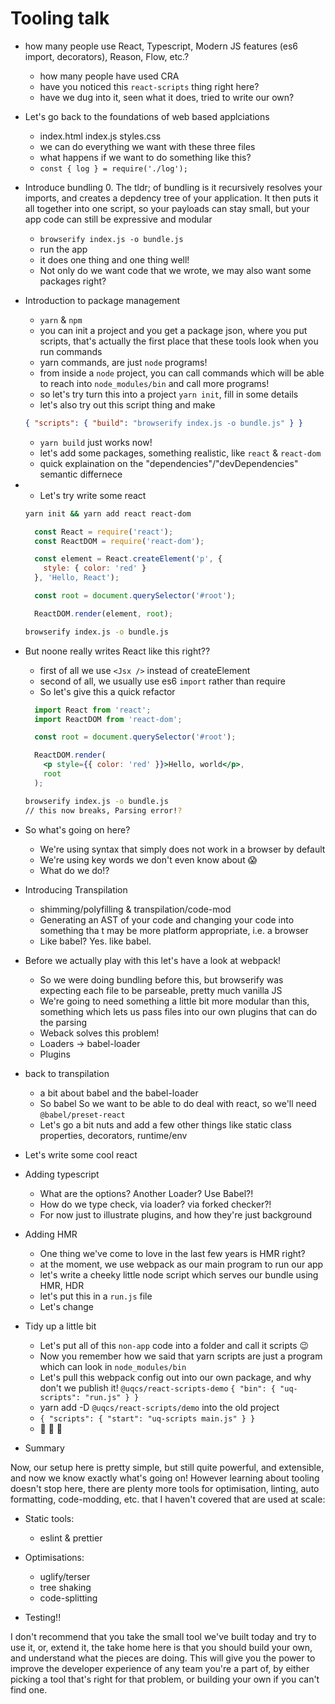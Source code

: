 # Tooling talk

- how many people use React, Typescript, Modern JS features (es6 import, decorators), Reason, Flow, etc.?
  - how many people have used CRA
  - have you noticed this `react-scripts` thing right here?
  - have we dug into it, seen what it does, tried to write our own?
- Let's go back to the foundations of web based applciations
  - index.html index.js styles.css
  - we can do everything we want with these three files
  - what happens if we want to do something like this?
  - `const { log } = require('./log');`
- Introduce bundling
  0. The tldr; of bundling is it recursively resolves your imports, and creates a depdency tree of your application. It then puts it all together into one script, so your payloads can stay small, but your app code can still be expressive and modular
  - `browserify index.js -o bundle.js`
  - run the app
  - it does one thing and one thing well!
  - Not only do we want code that we wrote, we may also want some packages right?

- Introduction to package management
  - `yarn` & `npm`
  - you can init a project and you get a package json, where you put scripts, that's actually the first place that these tools look when you run commands
  - yarn commands, are just `node` programs!
  - from inside a `node` project, you can call commands which will be able to reach into `node_modules/bin` and call more programs!
  - so let's try turn this into a project `yarn init`, fill in some details
  - let's also try out this script thing and make
  ```json
  { "scripts": { "build": "browserify index.js -o bundle.js" } }
  ```
  - `yarn build` just works now!
  - let's add some packages, something realistic, like `react` & `react-dom`
  - quick explaination on the "dependencies"/"devDependencies" semantic differnece

- 
  - Let's try write some react
  ```bash
  yarn init && yarn add react react-dom
  ```

  ```js
    const React = require('react');
    const ReactDOM = require('react-dom');

    const element = React.createElement('p', {
      style: { color: 'red' }
    }, 'Hello, React');

    const root = document.querySelector('#root');
  
    ReactDOM.render(element, root);
  ```

  ```bash
  browserify index.js -o bundle.js
  ```

- But noone really writes React like this right??
  - first of all we use `<Jsx />` instead of createElement
  - second of all, we usually use es6 `import` rather than require
  - So let's give this a quick refactor
  
  ```jsx
    import React from 'react';
    import ReactDOM from 'react-dom';

    const root = document.querySelector('#root');

    ReactDOM.render(
      <p style={{ color: 'red' }}>Hello, world</p>,
      root
    );
  ```

  ```bash
  browserify index.js -o bundle.js
  // this now breaks, Parsing error!?
  ```

- So what's going on here?
  - We're using syntax that simply does not work in a browser by default
  - We're using key words we don't even know about 😱
  - What do we do!?

- Introducing Transpilation
  - shimming/polyfilling & transpilation/code-mod
  - Generating an AST of your code and changing your code into something tha t may be more platform appropriate, i.e. a browser
  - Like babel? Yes. like babel.

- Before we actually play with this let's have a look at webpack!
  - So we were doing bundling before this, but browserify was expecting each file to be parseable, pretty much vanilla JS
  - We're going to need something a little bit more modular than this, something which lets us pass files into our own plugins that can do the parsing
  - Weback solves this problem!
  - Loaders -> babel-loader
  - Plugins

- back to transpilation
  - a bit about babel and the babel-loader
  - So babel So we want to be able to do deal with react, so we'll need `@babel/preset-react`
  - Let's go a bit nuts and add a few other things like static class properties, decorators, runtime/env
- Let's write some cool react


- Adding typescript
  - What are the options? Another Loader? Use Babel?!
  - How do we type check, via loader? via forked checker?!
  - For now just to illustrate plugins, and how they're just background

- Adding HMR
  - One thing we've come to love in the last few years is HMR right?
  - at the moment, we use webpack as our main program to run our app
  - let's write a cheeky little node script which serves our bundle using HMR, HDR
  - let's put this in a `run.js` file
  - Let's change 

- Tidy up a little bit
  - Let's put all of this `non-app` code into a folder and call it scripts 😉
  - Now you remember how we said that yarn scripts are just a program which can look in `node_modules/bin`
  - Let's pull this webpack config out into our own package, and why don't we publish it! `@uqcs/react-scripts-demo` `{ "bin": { "uq-scripts": "run.js" } }`
  - yarn add -D `@uqcs/react-scripts/demo` into the old project
  - `{ "scripts": { "start": "uq-scripts main.js" } }`
  - 🎉 🍾 🎉



- Summary

Now, our setup here is pretty simple, but still quite powerful, and extensible, and now we know exactly what's going on! However learning about tooling doesn't stop here, there are plenty more tools for optimisation, linting, auto formatting, code-modding, etc. that I haven't covered that are used at scale:

- Static tools:
  - eslint & prettier

- Optimisations:
  - uglify/terser
  - tree shaking
  - code-splitting

- Testing!!

I don't recommend that you take the small tool we've built today and try to use it, or, extend it, the take home here is that you should build your own, and understand what the pieces are doing. This will give you the power to improve the developer experience of any team you're a part of, by either picking a tool that's right for that problem, or building your own if you can't find one.
